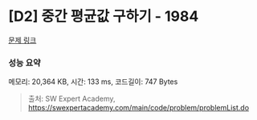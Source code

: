 # [D2] 중간 평균값 구하기 - 1984 

[문제 링크](https://swexpertacademy.com/main/code/problem/problemDetail.do?contestProbId=AV5Pw_-KAdcDFAUq) 

### 성능 요약

메모리: 20,364 KB, 시간: 133 ms, 코드길이: 747 Bytes



> 출처: SW Expert Academy, https://swexpertacademy.com/main/code/problem/problemList.do